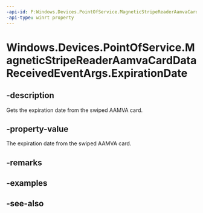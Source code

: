 ----api-id: P:Windows.Devices.PointOfService.MagneticStripeReaderAamvaCardDataReceivedEventArgs.ExpirationDate
-api-type: winrt property
---<!-- Property syntaxpublic string ExpirationDate { get; }--># Windows.Devices.PointOfService.MagneticStripeReaderAamvaCardDataReceivedEventArgs.ExpirationDate## -descriptionGets the expiration date from the swiped AAMVA card.## -property-valueThe expiration date from the swiped AAMVA card.## -remarks## -examples## -see-also